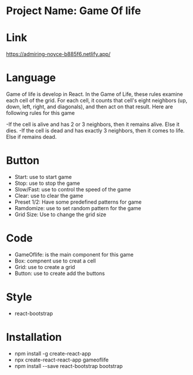 # Project Name: Game Of life

# Link
https://admiring-noyce-b885f6.netlify.app/

# Language
Game of life is develop in React. In the Game of Life, these rules examine each cell of the grid. For each cell, it counts that cell's eight neighbors (up, down, left, right, and diagonals), and then act on that result. Here are following rules for this game 
 
 -If the cell is alive and has 2 or 3 neighbors, then it remains alive. Else it dies.
 -If the cell is dead and has exactly 3 neighbors, then it comes to life. Else if remains dead.


# Button
- Start: use to start game
- Stop:  use to stop the game
- Slow/Fast: use to control the speed of the game
- Clear: use to clear the game
- Preset 1/2: Have some predefined patterns for game
- Ramdomize: use to set random pattern for the game
- Grid Size: Use to change the grid size

# Code
- GameOflife: is the main component for this game
- Box: compnent use to creat a cell
- Grid: use to create a grid
- Button: use to create add the buttons 

# Style
- react-bootstrap

# Installation
- npm install -g create-react-app
- npx create-react-react-app gameoflife
- npm install --save react-bootstrap bootstrap
 